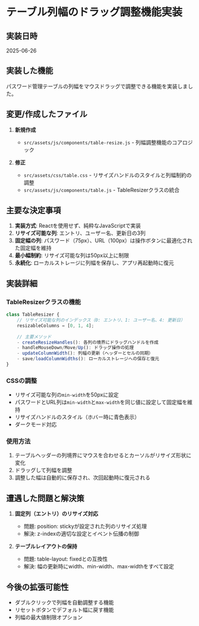 # テーブル列幅のドラッグ調整機能実装

## 実装日時
2025-06-26

## 実装した機能
パスワード管理テーブルの列幅をマウスドラッグで調整できる機能を実装しました。

## 変更/作成したファイル
1. **新規作成**
   - `src/assets/js/components/table-resize.js` - 列幅調整機能のコアロジック

2. **修正**
   - `src/assets/css/table.css` - リサイズハンドルのスタイルと列幅制約の調整
   - `src/assets/js/components/table.js` - TableResizerクラスの統合

## 主要な決定事項
1. **実装方式**: Reactを使用せず、純粋なJavaScriptで実装
2. **リサイズ可能な列**: エントリ、ユーザー名、更新日の3列
3. **固定幅の列**: パスワード（75px）、URL（100px）は操作ボタンに最適化された固定幅を維持
4. **最小幅制約**: リサイズ可能な列は50px以上に制限
5. **永続化**: ローカルストレージに列幅を保存し、アプリ再起動時に復元

## 実装詳細

### TableResizerクラスの機能
```javascript
class TableResizer {
    // リサイズ可能な列のインデックス（0: エントリ、1: ユーザー名、4: 更新日）
    resizableColumns = [0, 1, 4];
    
    // 主要メソッド
    - createResizeHandles(): 各列の境界にドラッグハンドルを作成
    - handleMouseDown/Move/Up(): ドラッグ操作の処理
    - updateColumnWidth(): 列幅の更新（ヘッダーとセルの同期）
    - save/loadColumnWidths(): ローカルストレージへの保存と復元
}
```

### CSSの調整
- リサイズ可能な列の`min-width`を50pxに設定
- パスワードとURL列は`min-width`と`max-width`を同じ値に設定して固定幅を維持
- リサイズハンドルのスタイル（ホバー時に青色表示）
- ダークモード対応

### 使用方法
1. テーブルヘッダーの列境界にマウスを合わせるとカーソルがリサイズ形状に変化
2. ドラッグして列幅を調整
3. 調整した幅は自動的に保存され、次回起動時に復元される

## 遭遇した問題と解決策
1. **固定列（エントリ）のリサイズ対応**
   - 問題: position: stickyが設定された列のリサイズ処理
   - 解決: z-indexの適切な設定とイベント伝播の制御

2. **テーブルレイアウトの保持**
   - 問題: table-layout: fixedとの互換性
   - 解決: 幅の更新時にwidth、min-width、max-widthをすべて設定

## 今後の拡張可能性
- ダブルクリックで列幅を自動調整する機能
- リセットボタンでデフォルト幅に戻す機能
- 列幅の最大値制限オプション